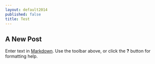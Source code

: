```yaml
---
layout: default2014
published: false
title: Test
---
```


## A New Post

Enter text in [Markdown](http://daringfireball.net/projects/markdown/). Use the toolbar above, or click the **?** button for formatting help.
